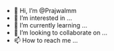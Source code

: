 - 👋 Hi, I’m @Prajwalmm
- 👀 I’m interested in ...
- 🌱 I’m currently learning ...
- 💞️ I’m looking to collaborate on ...
- 📫 How to reach me ...

<!---
Prajwalmm/Prajwalmm is a ✨ special ✨ repository because its `README.md` (this file) appears on your GitHub profile.
You can click the Preview link to take a look at your changes.
--->
